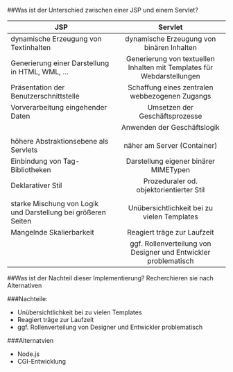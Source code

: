 ##Was ist der Unterschied zwischen einer JSP und einem Servlet? 

| JSP                                                          |                           Servlet                            |
| ------------------------------------------------------------ | :----------------------------------------------------------: |
| dynamische Erzeugung von Textinhalten                        |          dynamische Erzeugung von binären Inhalten           |
| Generierung einer Darstellung in HTML, WML, …                | Generierung von textuellen Inhalten mit Templates für Webdarstellungen |
| Präsentation der Benutzerschnittstelle                       |        Schaffung eines zentralen webbezogenen Zugangs        |
| Vorverarbeitung eingehender Daten                            |                Umsetzen der Geschäftsprozesse                |
|                                                              |                 Anwenden der Geschäftslogik                  |
|                                                              |                                                              |
| höhere Abstraktionsebene als Servlets                        |                 näher am Server (Container)                  |
| Einbindung von Tag-Bibliotheken                              |            Darstellung eigener binärer MIMETypen             |
| Deklarativer Stil                                            |           Prozeduraler od. objektorientierter Stil           |
|                                                              |                                                              |
| starke Mischung von Logik und Darstellung bei größeren Seiten |         Unübersichtlichkeit bei zu vielen Templates          |
| Mangelnde Skalierbarkeit                                     |                 Reagiert träge zur Laufzeit                  |
|                                                              | ggf. Rollenverteilung von Designer und Entwickler problematisch |


##Was ist der Nachteil dieser Implementierung? Recherchieren sie nach Alternativen

###Nachteile: 
* Unübersichtlichkeit bei zu vielen Templates 
* Reagiert träge zur Laufzeit 
* ggf. Rollenverteilung von Designer und Entwickler problematisch

###Alternatvien
* Node.js
* CGI-Entwicklung












